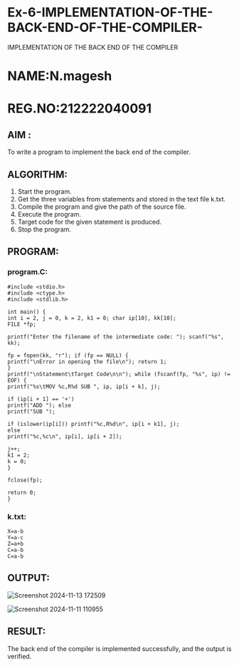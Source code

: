 # Ex-6-IMPLEMENTATION-OF-THE-BACK-END-OF-THE-COMPILER-
IMPLEMENTATION OF THE BACK END OF THE COMPILER 
# NAME:N.magesh
# REG.NO:212222040091
## AIM :
To write a program to implement the back end of the compiler.
## ALGORITHM:
1. Start the program.
2. Get the three variables from statements and stored in the text file k.txt.
3. Compile the program and give the path of the source file.
4. Execute the program.
5. Target code for the given statement is produced.
6. Stop the program.
## PROGRAM:
### program.C:
```
#include <stdio.h> 
#include <ctype.h> 
#include <stdlib.h>

int main() {
int i = 2, j = 0, k = 2, k1 = 0; char ip[10], kk[10];
FILE *fp;

printf("Enter the filename of the intermediate code: "); scanf("%s", kk);

fp = fopen(kk, "r"); if (fp == NULL) {
printf("\nError in opening the file\n"); return 1;
}
printf("\nStatement\tTarget Code\n\n"); while (fscanf(fp, "%s", ip) != EOF) {
printf("%s\tMOV %c,R%d SUB ", ip, ip[i + k], j);

if (ip[i + 1] == '+')
printf("ADD "); else
printf("SUB ");

if (islower(ip[i])) printf("%c,R%d\n", ip[i + k1], j);
else
printf("%c,%c\n", ip[i], ip[i + 2]);

j++;
k1 = 2;
k = 0;
}

fclose(fp);

return 0;
}
```
### k.txt:
```
X=a-b 
Y=a-c 
Z=a+b 
C=a-b 
C=a-b
```
## OUTPUT:

![Screenshot 2024-11-13 172509](https://github.com/user-attachments/assets/1670ea8d-8da7-4306-9e41-07b713289960)


![Screenshot 2024-11-11 110955](https://github.com/user-attachments/assets/763cf8ef-be50-4e72-a886-f860aeacc984)

## RESULT:
The back end of the compiler is implemented successfully, and the output is verified.
